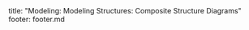 <frontmatter>
title: "Modeling: Modeling Structures: Composite Structure Diagrams"
footer: footer.md
</frontmatter>

<include src="navbar.md" boilerplate />

<include src="unit-inPage-asFlat.md" boilerplate />